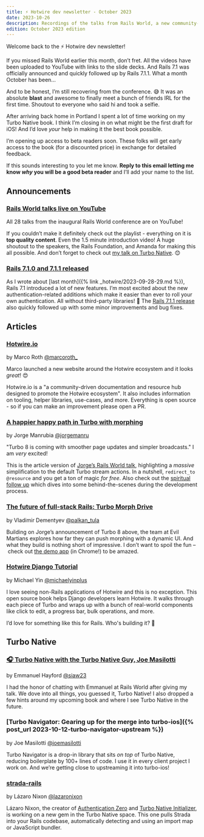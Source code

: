 ```yaml
---
title: ⚡️ Hotwire dev newsletter - October 2023
date: 2023-10-26
description: Recordings of the talks from Rails World, a new community-powered resource hub, an open source book for Django developers, and more.
edition: October 2023 edition
---
```


Welcome back to the ⚡️ Hotwire dev newsletter!

If you missed Rails World earlier this month, don’t fret. All the videos have been uploaded to YouTube with links to the slide decks. And Rails 7.1 was officially announced and quickly followed up by Rails 7.1.1. What a month October has been…

And to be honest, I’m still recovering from the conference. 😅 It was an absolute **blast** and awesome to finally meet a bunch of friends IRL for the first time. Shoutout to everyone who said hi and took a selfie.

After arriving back home in Portland I spent a lot of time working on my Turbo Native book. I think I’m closing in on what might be the first draft for iOS! And I’d love *your* help in making it the best book possible.

I’m opening up access to beta readers soon. These folks will get early access to the book (for a discounted price) in exchange for detailed feedback.

If this sounds interesting to you let me know. **Reply to this email letting me know _why_ you will be a good beta reader** and I’ll add your name to the list.

## Announcements

### [Rails World talks live on YouTube](https://www.youtube.com/watch?v=9RZVdXyzwCw&list=PLHFP2OPUpCeY9IX3Ht727dwu5ZJ2BBbZP)

All 28 talks from the inaugural Rails World conference are on YouTube!

If you couldn’t make it definitely check out the playlist - everything on it is **top quality content**. Even the 1.5 minute introduction video! A huge shoutout to the speakers, the Rails Foundation, and Amanda for making this all possible. And don’t forget to check out [my talk on Turbo Native](https://www.youtube.com/watch?v=hAq05KSra2g). 😊

### [Rails 7.1.0 and 7.1.1 released](https://rubyonrails.org/2023/10/5/Rails-7-1-0-has-been-released)

As I wrote about [last month]({% link _hotwire/2023-09-28-29.md %}), Rails 7.1 introduced a lot of new features. I’m most excited about the new authentication-related additions which make it easier than ever to roll your own authentication. All without third-party libraries! 💪 The [Rails 7.1.1 release](https://rubyonrails.org/2023/10/11/Rails-7-1-1-has-been-released) also quickly followed up with some minor improvements and bug fixes.

## Articles

### [Hotwire.io](http://Hotwire.io)

by Marco Roth [@marcoroth_](https://twitter.com/marcoroth_)

Marco launched a new website around the Hotwire ecosystem and it looks _great_! 😍 

Hotwire.io is a "a community-driven documentation and resource hub designed to promote the Hotwire ecosystem". It also includes information on tooling, helper libraries, use-cases, and more. Everything is open source - so if you can make an improvement please open a PR.

### [A happier happy path in Turbo with morphing](https://dev.37signals.com/a-happier-happy-path-in-turbo-with-morphing/)

by Jorge Manrubia [@jorgemanru](https://twitter.com/jorgemanru)

"Turbo 8 is coming with smoother page updates and simpler broadcasts." I am _very_ excited!

This is the article version of [Jorge’s Rails World talk](https://www.youtube.com/watch?v=m97UsXa6HFg), highlighting a _massive_ simplification to the default Turbo stream actions. In a nutshell, `redirect_to @resource` and you get a ton of magic _for free_. Also check out the [spiritual follow up](https://dev.37signals.com/exploring-server-side-diffing-in-turbo/) which dives into some behind-the-scenes during the development process.

### [The future of full-stack Rails: Turbo Morph Drive](https://evilmartians.com/chronicles/the-future-of-full-stack-rails-turbo-morph-drive)

by Vladimir Dementyev [@palkan_tula](https://twitter.com/palkan_tula)

Building on Jorge’s announcement of Turbo 8 above, the team at Evil Martians explores how far they can push morphing with a dynamic UI. And what they build is nothing short of impressive. I don’t want to spoil the fun – check out [the demo app](https://turbo-music-drive.fly.dev) (in Chrome!) to be amazed.

### [Hotwire Django Tutorial](https://tutorial.saashammer.com)

by Michael Yin [@michaelyinplus](https://twitter.com/michaelyinplus)

I love seeing non-Rails applications of Hotwire and this is no exception. This open source book helps Django developers learn Hotwire. It walks through each piece of Turbo and wraps up with a bunch of real-world components like click to edit, a progress bar, bulk operations, and more.

I’d love for something like this for Rails. Who's building it? 🤔

## Turbo Native

### [🎧 Turbo Native with the Turbo Native Guy, Joe Masilotti](https://share.transistor.fm/s/786ad92c)

by Emmanuel Hayford [@siaw23](https://twitter.com/siaw23)

I had the honor of chatting with Emmanuel at Rails World after giving my talk. We dove into all things, you guessed it, Turbo Native! I also dropped a few hints around my upcoming book and where I see Turbo Native in the future.

### [Turbo Navigator: Gearing up for the merge into turbo-ios]({% post_url 2023-10-12-turbo-navigator-upstream %})

by Joe Masilotti [@joemasilotti](https://twitter.com/joemasilotti)

Turbo Navigator is a drop-in library that sits _on top_ of Turbo Native, reducing boilerplate by 100+ lines of code. I use it in every client project I work on. And we’re getting close to upstreaming it into turbo-ios!

### [strada-rails](https://github.com/lazaronixon/strada-rails)

by Lázaro Nixon [@lazaronixon](https://twitter.com/lazaronixon)

Lázaro Nixon, the creator of [Authentication Zero](https://github.com/lazaronixon/authentication-zero#authentication-zero) and [Turbo Native Initializer](https://github.com/lazaronixon/turbo-native-initializer), is working on a new gem in the Turbo Native space. This one pulls Strada into your Rails codebase, automatically detecting and using an import map or JavaScript bundler.
